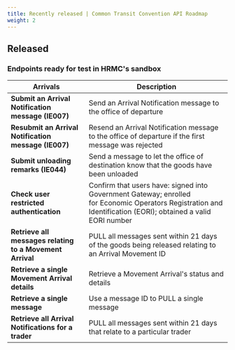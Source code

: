 ```yaml
---
title: Recently released | Common Transit Convention API Roadmap
weight: 2
---
```



## Released 

### Endpoints ready for test in HRMC's sandbox

| **Arrivals** | **Description** |
|------|-------------|
|**Submit an Arrival Notification message (IE007)** |Send an Arrival Notification message to the office of departure|
|**Resubmit an Arrival Notification message (IE007)**|Resend an Arrival Notification message to the office of departure if the first message was rejected|
|**Submit unloading remarks (IE044)** |Send a message to let the office of destination know that the goods have been unloaded|
|**Check user restricted authentication**|Confirm that users have: signed into Government Gateway; enrolled for Economic Operators Registration and Identification (EORI); obtained a valid  EORI number|
|**Retrieve all messages relating to a Movement Arrival**|PULL all messages sent within 21 days of the goods being released relating to an Arrival Movement ID|
|**Retrieve a single Movement Arrival details**| Retrieve a Movement Arrival's status and details|
|**Retrieve a single message** |Use a message ID to PULL a single message|
|**Retrieve all Arrival Notifications for a trader**|PULL all messages sent within 21 days that relate to a particular trader|  
